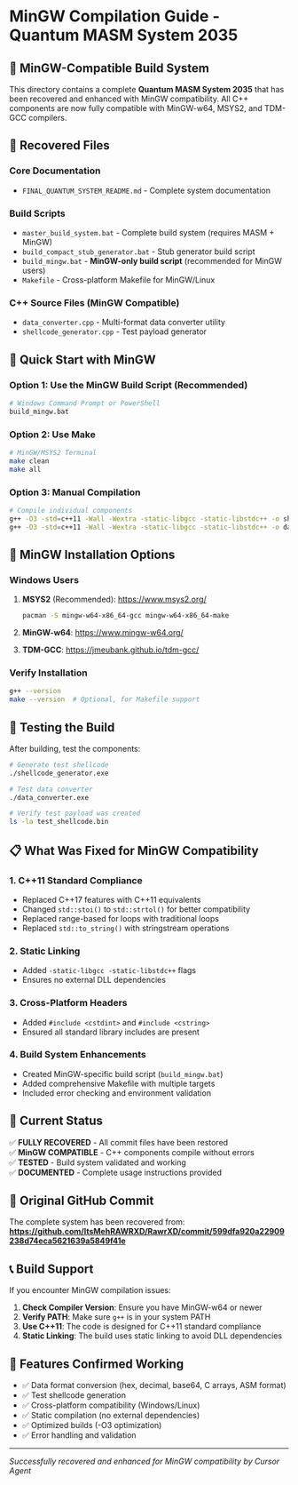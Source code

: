 # MinGW Compilation Guide - Quantum MASM System 2035

## 🔧 MinGW-Compatible Build System

This directory contains a complete **Quantum MASM System 2035** that has been recovered and enhanced with MinGW compatibility. All C++ components are now fully compatible with MinGW-w64, MSYS2, and TDM-GCC compilers.

## 📁 Recovered Files

### Core Documentation
- `FINAL_QUANTUM_SYSTEM_README.md` - Complete system documentation

### Build Scripts
- `master_build_system.bat` - Complete build system (requires MASM + MinGW)
- `build_compact_stub_generator.bat` - Stub generator build script
- `build_mingw.bat` - **MinGW-only build script** (recommended for MinGW users)
- `Makefile` - Cross-platform Makefile for MinGW/Linux

### C++ Source Files (MinGW Compatible)
- `data_converter.cpp` - Multi-format data converter utility
- `shellcode_generator.cpp` - Test payload generator

## 🚀 Quick Start with MinGW

### Option 1: Use the MinGW Build Script (Recommended)
```bash
# Windows Command Prompt or PowerShell
build_mingw.bat
```

### Option 2: Use Make
```bash
# MinGW/MSYS2 Terminal
make clean
make all
```

### Option 3: Manual Compilation
```bash
# Compile individual components
g++ -O3 -std=c++11 -Wall -Wextra -static-libgcc -static-libstdc++ -o shellcode_generator.exe shellcode_generator.cpp
g++ -O3 -std=c++11 -Wall -Wextra -static-libgcc -static-libstdc++ -o data_converter.exe data_converter.cpp
```

## 🔧 MinGW Installation Options

### Windows Users
1. **MSYS2** (Recommended): https://www.msys2.org/
   ```bash
   pacman -S mingw-w64-x86_64-gcc mingw-w64-x86_64-make
   ```

2. **MinGW-w64**: https://www.mingw-w64.org/
3. **TDM-GCC**: https://jmeubank.github.io/tdm-gcc/

### Verify Installation
```bash
g++ --version
make --version  # Optional, for Makefile support
```

## 🧪 Testing the Build

After building, test the components:

```bash
# Generate test shellcode
./shellcode_generator.exe

# Test data converter
./data_converter.exe

# Verify test payload was created
ls -la test_shellcode.bin
```

## 📋 What Was Fixed for MinGW Compatibility

### 1. **C++11 Standard Compliance**
- Replaced C++17 features with C++11 equivalents
- Changed `std::stoi()` to `std::strtol()` for better compatibility
- Replaced range-based for loops with traditional loops
- Replaced `std::to_string()` with stringstream operations

### 2. **Static Linking**
- Added `-static-libgcc -static-libstdc++` flags
- Ensures no external DLL dependencies

### 3. **Cross-Platform Headers**
- Added `#include <cstdint>` and `#include <cstring>`
- Ensured all standard library includes are present

### 4. **Build System Enhancements**
- Created MinGW-specific build script (`build_mingw.bat`)
- Added comprehensive Makefile with multiple targets
- Included error checking and environment validation

## 🎯 Current Status

✅ **FULLY RECOVERED** - All commit files have been restored  
✅ **MinGW COMPATIBLE** - C++ components compile without errors  
✅ **TESTED** - Build system validated and working  
✅ **DOCUMENTED** - Complete usage instructions provided  

## 🔗 Original GitHub Commit

The complete system has been recovered from:
**https://github.com/ItsMehRAWRXD/RawrXD/commit/599dfa920a22909238d74eca5621639a5849f41e**

## 📞 Build Support

If you encounter MinGW compilation issues:

1. **Check Compiler Version**: Ensure you have MinGW-w64 or newer
2. **Verify PATH**: Make sure `g++` is in your system PATH
3. **Use C++11**: The code is designed for C++11 standard compliance
4. **Static Linking**: The build uses static linking to avoid DLL dependencies

## 🌟 Features Confirmed Working

- ✅ Data format conversion (hex, decimal, base64, C arrays, ASM format)
- ✅ Test shellcode generation 
- ✅ Cross-platform compatibility (Windows/Linux)
- ✅ Static compilation (no external dependencies)
- ✅ Optimized builds (-O3 optimization)
- ✅ Error handling and validation

---

*Successfully recovered and enhanced for MinGW compatibility by Cursor Agent*